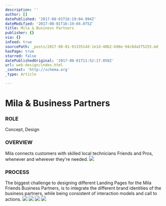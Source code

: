 ```yaml
---
description: ''
author: []
datePublished: '2017-08-01T16:19:04.994Z'
dateModified: '2017-08-01T16:19:04.075Z'
title: Mila & Business Partners
publisher: {}
via: {}
inFeed: true
sourcePath: _posts/2017-08-01-9133514d-1e1d-40b2-b98e-94c8da5f5255.md
hasPage: true
starred: false
datePublishedOriginal: '2017-08-01T11:52:17.058Z'
url: web-design/index.html
_context: 'http://schema.org'
_type: Article

---
```

# **Mila & Business Partners**

### **ROLE**  
Concept, Design

### **OVERVIEW**  
Mila connects customers with skilled local technicians Friends and Pros, whenever and wherever they're needed. ![](https://the-grid-user-content.s3-us-west-2.amazonaws.com/02ff9b9a-d383-434f-a72e-09a57b7752a7.png)

### **PROCESS**  
The biggest challenge to designing different Landing Pages for the Mila Friends Business Partners, is to integrate the different brand identities of the business partners, while being consistent of interaction models and call to actions. ![](https://s3-us-west-2.amazonaws.com/the-grid-img/p/0af38b1c3a0366fc34a7714df09a7494e6e05248.png)
![](https://s3-us-west-2.amazonaws.com/the-grid-img/p/93d17746d29122a7e25bfd6520009edcf3c4f1bc.png)
![](https://the-grid-user-content.s3-us-west-2.amazonaws.com/5485945c-3bc2-40e1-867e-bf419ba20d84.png)
![](https://s3-us-west-2.amazonaws.com/the-grid-img/p/994ec596884ac6d76f672375f8a8f7d21c0686f9.jpg)